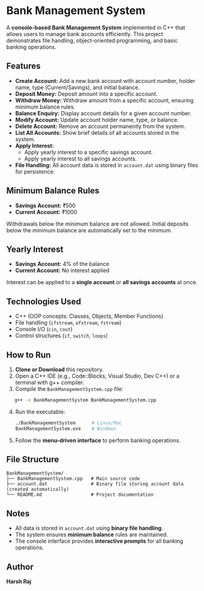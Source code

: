 # Bank Management System

A **console-based Bank Management System** implemented in C++ that allows users to manage bank accounts efficiently. This project demonstrates file handling, object-oriented programming, and basic banking operations.

## Features

- **Create Account:** Add a new bank account with account number, holder name, type (Current/Savings), and initial balance.
- **Deposit Money:** Deposit amount into a specific account.
- **Withdraw Money:** Withdraw amount from a specific account, ensuring minimum balance rules.
- **Balance Enquiry:** Display account details for a given account number.
- **Modify Account:** Update account holder name, type, or balance.
- **Delete Account:** Remove an account permanently from the system.
- **List All Accounts:** Show brief details of all accounts stored in the system.
- **Apply Interest:**  
  - Apply yearly interest to a specific savings account.  
  - Apply yearly interest to all savings accounts.
- **File Handling:** All account data is stored in `account.dat` using binary files for persistence.

## Minimum Balance Rules

- **Savings Account:** ₹500  
- **Current Account:** ₹1000  

Withdrawals below the minimum balance are not allowed. Initial deposits below the minimum balance are automatically set to the minimum.

## Yearly Interest

- **Savings Account:** 4% of the balance  
- **Current Account:** No interest applied  

Interest can be applied to a **single account** or **all savings accounts** at once.

## Technologies Used

- C++ (OOP concepts: Classes, Objects, Member Functions)  
- File handling (`ifstream`, `ofstream`, `fstream`)  
- Console I/O (`cin`, `cout`)  
- Control structures (`if`, `switch`, `loops`)  

## How to Run

1. **Clone or Download** this repository.
2. Open a C++ IDE (e.g., Code::Blocks, Visual Studio, Dev C++) or a terminal with g++ compiler.
3. Compile the `BankManagementSystem.cpp` file:

```bash
   g++ -o BankManagementSystem BankManagementSystem.cpp
````

4. Run the executable:

   ```bash
   ./BankManagementSystem      # Linux/Mac
   BankManagementSystem.exe    # Windows
   ```

5. Follow the **menu-driven interface** to perform banking operations.

## File Structure

```
BankManagementSystem/
├── BankManagementSystem.cpp   # Main source code
├── account.dat                # Binary file storing account data (created automatically)
└── README.md                  # Project documentation
```

## Notes

* All data is stored in `account.dat` using **binary file handling**.
* The system ensures **minimum balance** rules are maintained.
* The console interface provides **interactive prompts** for all banking operations.

## Author

**Harsh Raj**
